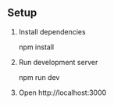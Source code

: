 ## Setup

1. Install dependencies

   npm install

2. Run development server

   npm run dev

3. Open http://localhost:3000
